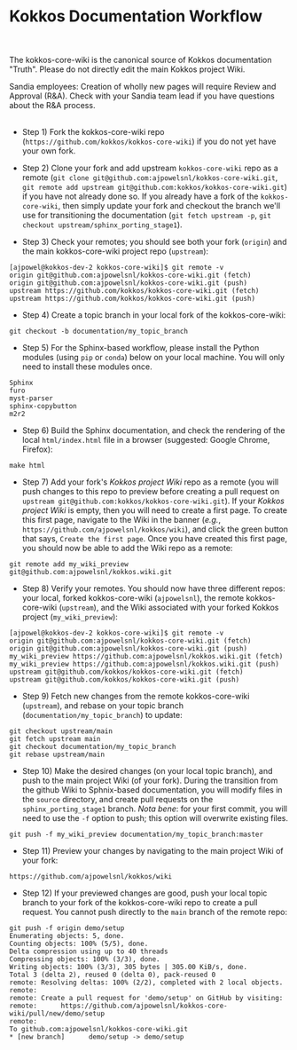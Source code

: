 # Kokkos Documentation Workflow <br/><br/>

The kokkos-core-wiki is the canonical source of Kokkos documentation "Truth".  Please do not directly edit the main Kokkos project Wiki.<br/>

Sandia employees: Creation of wholly new pages will require Review and Approval (R&A).  Check with your Sandia team lead if you have questions about the R&A process.<br/><br/>

* Step 1) Fork the kokkos-core-wiki repo (`https://github.com/kokkos/kokkos-core-wiki`) if you do not yet have your own fork.<br/>

* Step 2) Clone your fork and add upstream `kokkos-core-wiki` repo as a remote (`git clone git@github.com:ajpowelsnl/kokkos-core-wiki.git`, `git remote add upstream git@github.com:kokkos/kokkos-core-wiki.git`) if you have not already done so. If you already have a fork of the `kokkos-core-wiki`, then simply update your fork and checkout the branch we'll use for transitioning the documentation (`git fetch upstream -p`, `git checkout upstream/sphinx_porting_stage1`).<br/>

* Step 3) Check your remotes; you should see both your fork (`origin`) and the main kokkos-core-wiki project repo (`upstream`):<br/>

```
[ajpowel@kokkos-dev-2 kokkos-core-wiki]$ git remote -v
origin git@github.com:ajpowelsnl/kokkos-core-wiki.git (fetch)
origin git@github.com:ajpowelsnl/kokkos-core-wiki.git (push)
upstream https://github.com/kokkos/kokkos-core-wiki.git (fetch)
upstream https://github.com/kokkos/kokkos-core-wiki.git (push)
```

* Step 4) Create a topic branch in your local fork of the kokkos-core-wiki:<br/>

```
git checkout -b documentation/my_topic_branch
```

* Step 5) For the Sphinx-based workflow, please install the Python modules (using `pip` or `conda`) below on your local machine.  You will only need to install these modules once. <br/>

```
Sphinx
furo
myst-parser
sphinx-copybutton
m2r2
```

* Step 6) Build the Sphinx documentation, and check the rendering of the local `html/index.html` file in a browser (suggested: Google Chrome, Firefox):<br/>

```
make html
```

* Step 7) Add your fork's  *Kokkos project Wiki* repo as a remote (you will push changes to this repo to preview before creating a pull request on `upstream git@github.com:kokkos/kokkos-core-wiki.git`).  If your *Kokkos project Wiki* is empty, then you will need to create a first page.  To create this first page, navigate to the Wiki in the banner (*e.g.*, `https://github.com/ajpowelsnl/kokkos/wiki`), and click the green button that says, `Create the first page`.  Once you have created this first page, you should now be able to add the Wiki repo as a remote:<br/>

```
git remote add my_wiki_preview git@github.com:ajpowelsnl/kokkos.wiki.git
```

* Step 8) Verify your remotes.  You should now have three different repos: your local, forked kokkos-core-wiki (`ajpowelsnl`), the remote kokkos-core-wiki (`upstream`), and the Wiki associated with your forked Kokkos project (`my_wiki_preview`):<br/>

```
[ajpowel@kokkos-dev-2 kokkos-core-wiki]$ git remote -v
origin git@github.com:ajpowelsnl/kokkos-core-wiki.git (fetch)
origin git@github.com:ajpowelsnl/kokkos-core-wiki.git (push)
my_wiki_preview https://github.com:ajpowelsnl/kokkos.wiki.git (fetch)
my_wiki_preview https://github.com:ajpowelsnl/kokkos.wiki.git (push)
upstream git@github.com/kokkos/kokkos-core-wiki.git (fetch)
upstream git@github.com/kokkos/kokkos-core-wiki.git (push)
```

* Step 9) Fetch new changes from the remote kokkos-core-wiki (`upstream`), and rebase on your topic branch (`documentation/my_topic_branch`) to update:<br/>

```
git checkout upstream/main
git fetch upstream main
git checkout documentation/my_topic_branch
git rebase upstream/main
```

* Step 10) Make the desired changes (on your local topic branch), and push to the main project Wiki (of your fork). During the transition from the github Wiki to Sphnix-based documentation, you will modify files in the `source` directory, and create pull requests on the `sphinx_porting_stage1` branch.  *Nota bene*: for your first commit, you will need to use the `-f` option to push; this option will overwrite existing files.<br/>

```
git push -f my_wiki_preview documentation/my_topic_branch:master
```

* Step 11) Preview your changes by navigating to the main project Wiki of your fork:<br/>

```
https://github.com/ajpowelsnl/kokkos/wiki
```

* Step 12) If your previewed changes are good, push your local topic branch to your fork of the kokkos-core-wiki repo to create a pull request.  You cannot push directly to the `main` branch of the remote repo:<br/>

```
git push -f origin demo/setup 
Enumerating objects: 5, done.
Counting objects: 100% (5/5), done.
Delta compression using up to 40 threads
Compressing objects: 100% (3/3), done.
Writing objects: 100% (3/3), 305 bytes | 305.00 KiB/s, done.
Total 3 (delta 2), reused 0 (delta 0), pack-reused 0
remote: Resolving deltas: 100% (2/2), completed with 2 local objects.
remote: 
remote: Create a pull request for 'demo/setup' on GitHub by visiting:
remote:      https://github.com/ajpowelsnl/kokkos-core-wiki/pull/new/demo/setup
remote: 
To github.com:ajpowelsnl/kokkos-core-wiki.git
* [new branch]      demo/setup -> demo/setup
```
